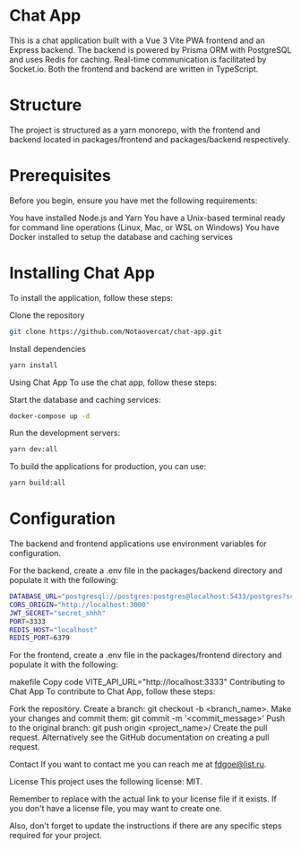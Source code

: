 # Chat App
This is a chat application built with a Vue 3 Vite PWA frontend and an Express backend. The backend is powered by Prisma ORM with PostgreSQL and uses Redis for caching. Real-time communication is facilitated by Socket.io. Both the frontend and backend are written in TypeScript.

# Structure
The project is structured as a yarn monorepo, with the frontend and backend located in packages/frontend and packages/backend respectively.

# Prerequisites
Before you begin, ensure you have met the following requirements:

You have installed Node.js and Yarn
You have a Unix-based terminal ready for command line operations (Linux, Mac, or WSL on Windows)
You have Docker installed to setup the database and caching services

# Installing Chat App
To install the application, follow these steps:

Clone the repository
```bash
git clone https://github.com/Notaovercat/chat-app.git
```

Install dependencies
```bash
yarn install
```

Using Chat App
To use the chat app, follow these steps:

Start the database and caching services:
```bash
docker-compose up -d
```
Run the development servers:
```bash
yarn dev:all
```

To build the applications for production, you can use:
```bash
yarn build:all
```

# Configuration
The backend and frontend applications use environment variables for configuration.

For the backend, create a .env file in the packages/backend directory and populate it with the following:

```bash
DATABASE_URL="postgresql://postgres:postgres@localhost:5433/postgres?schema=public"
CORS_ORIGIN="http://localhost:3000"
JWT_SECRET="secret_shhh"
PORT=3333
REDIS_HOST="localhost"
REDIS_PORT=6379
```

For the frontend, create a .env file in the packages/frontend directory and populate it with the following:

makefile
Copy code
VITE_API_URL="http://localhost:3333"
Contributing to Chat App
To contribute to Chat App, follow these steps:

Fork the repository.
Create a branch: git checkout -b <branch_name>.
Make your changes and commit them: git commit -m '<commit_message>'
Push to the original branch: git push origin <project_name>/<location>
Create the pull request.
Alternatively see the GitHub documentation on creating a pull request.

Contact
If you want to contact me you can reach me at fdgoe@list.ru.

License
This project uses the following license: MIT.

Remember to replace <link to your license> with the actual link to your license file if it exists. If you don't have a license file, you may want to create one.

Also, don't forget to update the instructions if there are any specific steps required for your project.
